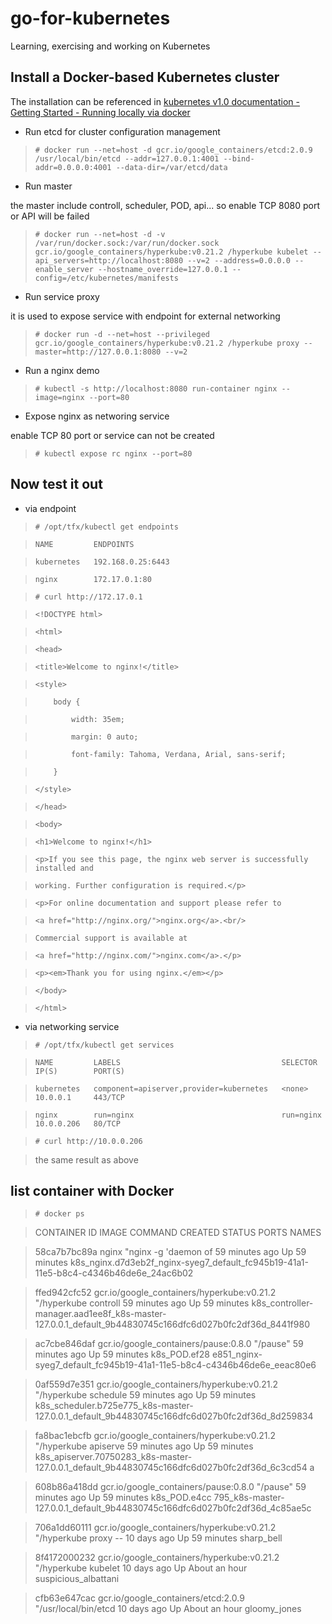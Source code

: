 # go-for-kubernetes
Learning, exercising and working on Kubernetes

## Install a Docker-based Kubernetes cluster

The installation can be referenced in [kubernetes v1.0 documentation - Getting Started - Running locally via docker](http://kubernetes.io/v1.0/docs/getting-started-guides/docker.html)

* Run etcd for cluster configuration management

>`# docker run --net=host -d gcr.io/google_containers/etcd:2.0.9 /usr/local/bin/etcd --addr=127.0.0.1:4001 --bind-addr=0.0.0.0:4001 --data-dir=/var/etcd/data
`

* Run master

the master include controll, scheduler, POD, api... so enable TCP 8080 port or API will be failed

>`# docker run --net=host -d -v /var/run/docker.sock:/var/run/docker.sock  gcr.io/google_containers/hyperkube:v0.21.2 /hyperkube kubelet --api_servers=http://localhost:8080 --v=2 --address=0.0.0.0 --enable_server --hostname_override=127.0.0.1 --config=/etc/kubernetes/manifests
`

* Run service proxy

it is used to expose service with endpoint for external networking

>`# docker run -d --net=host --privileged gcr.io/google_containers/hyperkube:v0.21.2 /hyperkube proxy --master=http://127.0.0.1:8080 --v=2
`

* Run a nginx demo

>`# kubectl -s http://localhost:8080 run-container nginx --image=nginx --port=80
`

* Expose nginx as networing service

enable TCP 80 port or service can not be created

>`# kubectl expose rc nginx --port=80`


## Now test it out

* via endpoint

>`# /opt/tfx/kubectl get endpoints`

>`NAME         ENDPOINTS`

>`kubernetes   192.168.0.25:6443`

>`nginx        172.17.0.1:80`

>`# curl http://172.17.0.1`

>`<!DOCTYPE html>`

>`<html>`

>`<head>`

>`<title>Welcome to nginx!</title>`

>`<style>`

>`    body {`

>`        width: 35em;`

>`        margin: 0 auto;`

>`        font-family: Tahoma, Verdana, Arial, sans-serif;`

>`    }`

>`</style>`

>`</head>`

>`<body>`

>`<h1>Welcome to nginx!</h1>`

>`<p>If you see this page, the nginx web server is successfully installed and`

>`working. Further configuration is required.</p>`

>`<p>For online documentation and support please refer to`

>`<a href="http://nginx.org/">nginx.org</a>.<br/>`

>`Commercial support is available at`

>`<a href="http://nginx.com/">nginx.com</a>.</p>`

>`<p><em>Thank you for using nginx.</em></p>`

>`</body>`

>`</html>`

* via networking service

>`# /opt/tfx/kubectl get services`

>`NAME         LABELS                                    SELECTOR    IP(S)        PORT(S)`

>`kubernetes   component=apiserver,provider=kubernetes   <none>      10.0.0.1     443/TCP`

>`nginx        run=nginx                                 run=nginx   10.0.0.206   80/TCP`

>`# curl http://10.0.0.206`

>the same result as above

## list container with Docker

>`# docker ps`

>CONTAINER ID        IMAGE                                        COMMAND                CREATED             STATUS              PORTS               NAMES

>58ca7b7bc89a        nginx                                        "nginx -g 'daemon of   59 minutes ago      Up 59 minutes                           k8s_nginx.d7d3eb2f_nginx-syeg7_default_fc945b19-41a1-11e5-b8c4-c4346b46de6e_24ac6b02

>ffed942cfc52        gcr.io/google_containers/hyperkube:v0.21.2   "/hyperkube controll   59 minutes ago      Up 59 minutes                           k8s_controller-manager.aad1ee8f_k8s-master-127.0.0.1_default_9b44830745c166dfc6d027b0fc2df36d_8441f980

>ac7cbe846daf        gcr.io/google_containers/pause:0.8.0         "/pause"
        59 minutes ago      Up 59 minutes                           k8s_POD.ef28
e851_nginx-syeg7_default_fc945b19-41a1-11e5-b8c4-c4346b46de6e_eeac80e6

>0af559d7e351        gcr.io/google_containers/hyperkube:v0.21.2   "/hyperkube schedule   59 minutes ago      Up 59 minutes                           k8s_scheduler.b725e775_k8s-master-127.0.0.1_default_9b44830745c166dfc6d027b0fc2df36d_8d259834

>fa8bac1ebcfb        gcr.io/google_containers/hyperkube:v0.21.2   "/hyperkube apiserve   59 minutes ago      Up 59 minutes                           k8s_apiserver.70750283_k8s-master-127.0.0.1_default_9b44830745c166dfc6d027b0fc2df36d_6c3cd54
a

>608b86a418dd        gcr.io/google_containers/pause:0.8.0         "/pause"
        59 minutes ago      Up 59 minutes                           k8s_POD.e4cc
795_k8s-master-127.0.0.1_default_9b44830745c166dfc6d027b0fc2df36d_4c85ae5c

>706a1dd60111        gcr.io/google_containers/hyperkube:v0.21.2   "/hyperkube proxy --   10 days ago         Up 59 minutes                           sharp_bell


>8f4172000232        gcr.io/google_containers/hyperkube:v0.21.2   "/hyperkube kubelet    10 days ago         Up About an hour                        suspicious_albattani

>cfb63e647cac        gcr.io/google_containers/etcd:2.0.9          "/usr/local/bin/etcd   10 days ago         Up About an hour                        gloomy_jones


